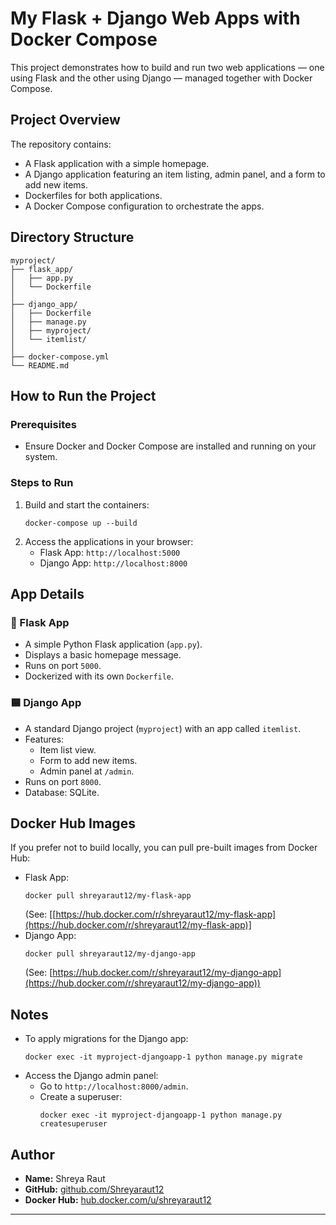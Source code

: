 # My Flask + Django Web Apps with Docker Compose

This project demonstrates how to build and run two web applications — one using Flask and the other using Django — managed together with Docker Compose.

## Project Overview
The repository contains:
- A Flask application with a simple homepage.
- A Django application featuring an item listing, admin panel, and a form to add new items.
- Dockerfiles for both applications.
- A Docker Compose configuration to orchestrate the apps.

## Directory Structure
```
myproject/
├── flask_app/
│   ├── app.py
│   └── Dockerfile
│
├── django_app/
│   ├── Dockerfile
│   ├── manage.py
│   ├── myproject/
│   └── itemlist/
│
├── docker-compose.yml
└── README.md
```

## How to Run the Project

### Prerequisites
- Ensure Docker and Docker Compose are installed and running on your system.

### Steps to Run
1. Build and start the containers:
   ```
   docker-compose up --build
   ```
2. Access the applications in your browser:
   - Flask App: `http://localhost:5000`
   - Django App: `http://localhost:8000`

## App Details

### 🔷 Flask App
- A simple Python Flask application (`app.py`).
- Displays a basic homepage message.
- Runs on port `5000`.
- Dockerized with its own `Dockerfile`.

### 🟦 Django App
- A standard Django project (`myproject`) with an app called `itemlist`.
- Features:
  - Item list view.
  - Form to add new items.
  - Admin panel at `/admin`.
- Runs on port `8000`.
- Database: SQLite.

## Docker Hub Images
If you prefer not to build locally, you can pull pre-built images from Docker Hub:
- Flask App:
  ```
  docker pull shreyaraut12/my-flask-app
  ```
  (See: [[https://hub.docker.com/r/shreyaraut12/my-flask-app](https://hub.docker.com/r/shreyaraut12/my-flask-app)]
- Django App:
  ```
  docker pull shreyaraut12/my-django-app
  ```
  (See: [https://hub.docker.com/r/shreyaraut12/my-django-app](https://hub.docker.com/r/shreyaraut12/my-django-app))

## Notes
- To apply migrations for the Django app:
  ```
  docker exec -it myproject-djangoapp-1 python manage.py migrate
  ```
- Access the Django admin panel:
  - Go to `http://localhost:8000/admin`.
  - Create a superuser:
    ```
    docker exec -it myproject-djangoapp-1 python manage.py createsuperuser
    ```

## Author
- **Name:** Shreya Raut
- **GitHub:** [github.com/Shreyaraut12](https://github.com/Shreyaraut12)
- **Docker Hub:** [hub.docker.com/u/shreyaraut12](https://hub.docker.com/u/shreyaraut12)

---
